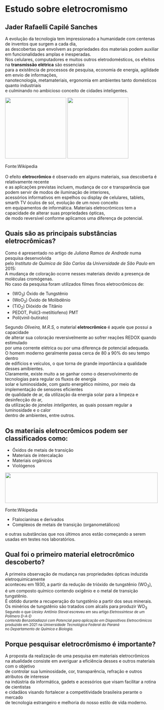# Estudo sobre eletrocromismo
## Jader Rafaelli Capilé Sanches

 A evolução da tecnologia tem impressionado a humanidade com centenas de inventos que surgem a cada dia,</br>
 as descobertas que envolvem as propriedades dos materiais podem auxiliar em funcionalidades amplas e inesperadas.</br>
 Nos celulares, computadores e muitos outros eletrodomésticos, os efeitos na **transmissão elétrica** são essenciais </br>
 para a existência de processos de pesquisa, economia de energia, agilidade em envio de informações, </br>
 nanotecnologia, metamateriais, ergonomia em ambientes tanto domésticos quanto industriais </br>
 e culminando no ambicioso conceito de cidades inteligentes. 
</br>
<div>
<img src="https://upload.wikimedia.org/wikipedia/commons/5/59/Electrochromic_devices_in_bleach_state%2C_The_MSU_Baroda%2C_India.jpg"  width="200" height="200">
<img src="https://upload.wikimedia.org/wikipedia/commons/6/66/Electrochromic_devices_in_color_state%2C_The_MSU_Baroda%2C_India.jpg"   left="300" width="200" height="200" >
</div>

 Fonte:Wikipedia
</br>
</br>
 O efeito **eletrocrômico** é observado em alguns materiais, sua descoberta é relativamente recente </br>
 e as aplicações previstas incluem, mudança de cor e transparência que podem servir de modos de iluminação de interiores, </br>
 acessórios informativos em espelhos ou display de celulares, tablets, smarth TV óculos de sol, evolução de um novo conceito </br>
 em equipamentos de informática. Materiais eletrocrômicos tem a capacidade de alterar suas propriedades ópticas, </br> 
 de modo reversível  conforme aplicamos uma diferença de potencial. 

## Quais são as principais substâncias eletrocrômicas?
 Como é apresentado no artigo de *Juliana Ramos de Andrade* numa pesquisa desenvolvida</br>
 pelo *Instituto de Química de São Carlos* da *Universidade de São Paulo* em 2015:</br>
 A mudança de coloração ocorre nesses materiais devido a presença de moléculas cromógenas. </br>
 No caso da pesquisa foram utilizados filmes finos eletrocrômicos de:
 * (WO<sub>3</sub>) Óxido de Tungstênio
 * (WoO<sub>3</sub>) Óxido de Molibdênio 
 * (TiO<sub>2</sub>) Dióxido de Titânio 
 * PEDOT, Poli(3-metiltiofeno) PMT 
 * Poli(vinil-butirato)  
 
 Segundo *Oliveira, M.R.S,* o material **eletrocrômico** é aquele que possui a capacidade </br>
 de alterar sua coloração reversivelmente ao sofrer reações REDOX quando estimulado  </br>
 por uma corrente elétrica ou por uma diferença de potencial adequada. </br> 
 O homem moderno geralmente passa cerca de 80 a 90% do seu tempo dentro </br>
 de edifícios e veículos, o que torna de grande importância a qualidade desses amibientes. </br>
 Claramente, existe muito a se ganhar como o desenvolvimento de tecnologias para regular os fluxos de energia </br>
 solar e luminosidade, com gasto energético mínimo, por meio da implementação de sensores eficientes </br>
 de qualidade de ar, da utilização da energia solar para a limpeza e desinfecção do ar, </br>
 da utilização de *janelas inteligentes,* as quais possam regular a luminosidade e o calor </br>
 dentro de ambientes, entre outros. </br>
 
 ## Os **materiais eletrocrômicos** podem ser classificados como:
 
 * Óxidos de metais de transição
 * Materiais de intercalação
 * Materiais orgânicos </br>
 * Viológenos
 <div>
 <img src="https://upload.wikimedia.org/wikipedia/commons/7/73/Paraquat.svg"   left="-50" width="500" height="100" >
 </div>
 
 Fonte:Wikipedia
 </br>
 * Ftalocianinas e derivados
 * Complexos de metais de transição (organometálicos)

 e outras substâncias que nos últimos anos estão começando a serem usadas em testes nos laboratórios.
 
## Qual foi o primeiro material eletrocrômico descoberto?
 A primeira observação de mudança nas propriedades ópticas induzida eletroquimicamente </br>
 aconteceu em 1930, a partir da redução de trióxido de tungstênio (WO<sub>3</sub>), </br>
 é um composto químico contendo oxigênio e o metal de transição tungstênio. </br>
 É obtido durante a recuperação do tungstênio a partir dos seus minerais. </br>
 Os minérios de tungstênio são tratados com alcalis para produzir WO<sub>3</br>
 Segundo o que *Uesley Antônio Steval* escreveu em seu artigo *Eletrossíntese de um Polímero D-A-D </br> 
 contendo Benzotiadiazol com Potencial para aplicação em Dispositivos Eletrocrômicos* </br>
 produzido em 2021 na *Universidade Tecnológica Federal do Paraná* </br> 
 no *Departamento de Química e Biologia.*

 ## Porque pesquisar eletrocrômismo é importante?
 A proposta da realização de uma pesquisa em materiais eletrocrômicos </br>
 na atualidade consiste em averiguar a eficiência desses e outros materiais com o objetivo </br>
 de controlar sua luminosidade, cor, transparência, refração e outros atributos de interesse</br> 
 na indústria da informática, gadets e acessórios que visam facilitar a rotina de cientistas</br> 
 e cidadãos visando fortalecer a competitividade brasileira perante o mercado </br>
 de tecnologia estrangeiro e melhoria do nosso estilo de vida moderno. 


